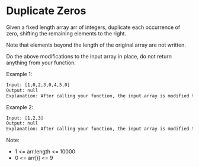# Duplicate Zeros

Given a fixed length array arr of integers, duplicate each occurrence of zero, shifting the remaining elements to the right.

Note that elements beyond the length of the original array are not written.

Do the above modifications to the input array in place, do not return anything from your function.

Example 1:

```txt
Input: [1,0,2,3,0,4,5,0]
Output: null
Explanation: After calling your function, the input array is modified to: [1,0,0,2,3,0,0,4]
```

Example 2:

```txt
Input: [1,2,3]
Output: null
Explanation: After calling your function, the input array is modified to: [1,2,3]
```

Note:

- 1 <= arr.length <= 10000
- 0 <= arr[i] <= 9